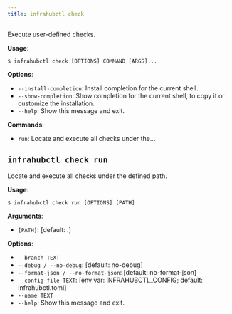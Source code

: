 ```yaml
---
title: infrahubctl check
---
```


Execute user-defined checks.

**Usage**:

```console
$ infrahubctl check [OPTIONS] COMMAND [ARGS]...
```

**Options**:

* `--install-completion`: Install completion for the current shell.
* `--show-completion`: Show completion for the current shell, to copy it or customize the installation.
* `--help`: Show this message and exit.

**Commands**:

* `run`: Locate and execute all checks under the...

## `infrahubctl check run`

Locate and execute all checks under the defined path.

**Usage**:

```console
$ infrahubctl check run [OPTIONS] [PATH]
```

**Arguments**:

* `[PATH]`: [default: .]

**Options**:

* `--branch TEXT`
* `--debug / --no-debug`: [default: no-debug]
* `--format-json / --no-format-json`: [default: no-format-json]
* `--config-file TEXT`: [env var: INFRAHUBCTL_CONFIG; default: infrahubctl.toml]
* `--name TEXT`
* `--help`: Show this message and exit.
